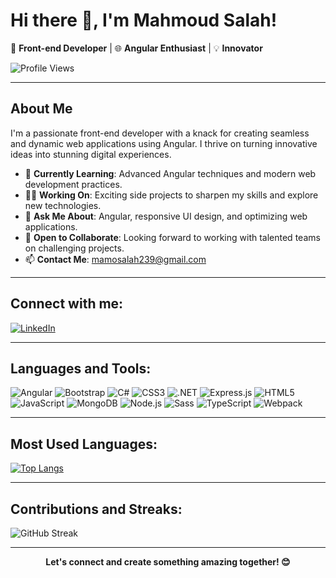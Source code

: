 # Hi there 👋, I'm Mahmoud Salah!

🚀 **Front-end Developer** | 🌐 **Angular Enthusiast** | 💡 **Innovator**

![Profile Views](https://komarev.com/ghpvc/?username=mahmoudsalah239&color=brightgreen&style=flat-square)

---

## About Me
I'm a passionate front-end developer with a knack for creating seamless and dynamic web applications using Angular. I thrive on turning innovative ideas into stunning digital experiences.

- 🌱 **Currently Learning**: Advanced Angular techniques and modern web development practices.
- 👨‍💻 **Working On**: Exciting side projects to sharpen my skills and explore new technologies.
- 💬 **Ask Me About**: Angular, responsive UI design, and optimizing web applications.
- 🤝 **Open to Collaborate**: Looking forward to working with talented teams on challenging projects.
- 📫 **Contact Me**: [mamosalah239@gmail.com](mailto:mamosalah239@gmail.com)

---

## Connect with me:
<p align="left">
  <a href="https://www.linkedin.com/in/mahm0udsalah/"><img src="https://img.shields.io/badge/LinkedIn-blue?style=flat-square&logo=linkedin" alt="LinkedIn"></a>
</p>

---

## Languages and Tools:
<p align="left">
  <img src="https://img.shields.io/badge/Angular-DD0031?style=flat-square&logo=angular&logoColor=white" alt="Angular">
  <img src="https://img.shields.io/badge/Bootstrap-563D7C?style=flat-square&logo=bootstrap&logoColor=white" alt="Bootstrap">
  <img src="https://img.shields.io/badge/C%23-239120?style=flat-square&logo=c-sharp&logoColor=white" alt="C#">
  <img src="https://img.shields.io/badge/CSS3-1572B6?style=flat-square&logo=css3&logoColor=white" alt="CSS3">
  <img src="https://img.shields.io/badge/.NET-512BD4?style=flat-square&logo=dot-net&logoColor=white" alt=".NET">
  <img src="https://img.shields.io/badge/Express.js-404D59?style=flat-square&logo=express&logoColor=white" alt="Express.js">
  <img src="https://img.shields.io/badge/HTML5-E34F26?style=flat-square&logo=html5&logoColor=white" alt="HTML5">
  <img src="https://img.shields.io/badge/JavaScript-F7DF1E?style=flat-square&logo=javascript&logoColor=black" alt="JavaScript">
  <img src="https://img.shields.io/badge/MongoDB-47A248?style=flat-square&logo=mongodb&logoColor=white" alt="MongoDB">
  <img src="https://img.shields.io/badge/Node.js-339933?style=flat-square&logo=nodedotjs&logoColor=white" alt="Node.js">
  <img src="https://img.shields.io/badge/Sass-CC6699?style=flat-square&logo=sass&logoColor=white" alt="Sass">
  <img src="https://img.shields.io/badge/TypeScript-3178C6?style=flat-square&logo=typescript&logoColor=white" alt="TypeScript">
  <img src="https://img.shields.io/badge/Webpack-8DD6F9?style=flat-square&logo=webpack&logoColor=black" alt="Webpack">
</p>

---

## Most Used Languages:
[![Top Langs](https://github-readme-stats.vercel.app/api/top-langs/?username=mahmoudsalah239&layout=compact&theme=default)](https://github.com/mahmoudsalah239/github-readme-stats)

---

## Contributions and Streaks:
<p align="left">
  <img src="https://github-readme-streak-stats.herokuapp.com/?user=mahmoudsalah239&theme=default" alt="GitHub Streak">
</p>

---

<p align="center">
  <strong>Let's connect and create something amazing together! 😊</strong>
</p>

